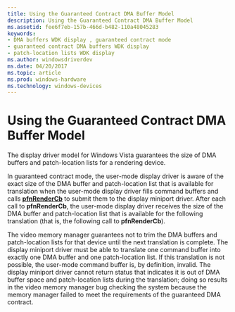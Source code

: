 ```yaml
---
title: Using the Guaranteed Contract DMA Buffer Model
description: Using the Guaranteed Contract DMA Buffer Model
ms.assetid: fee6f7eb-157b-466d-b482-110a48045283
keywords:
- DMA buffers WDK display , guaranteed contract mode
- guaranteed contract DMA buffers WDK display
- patch-location lists WDK display
ms.author: windowsdriverdev
ms.date: 04/20/2017
ms.topic: article
ms.prod: windows-hardware
ms.technology: windows-devices
---
```


# Using the Guaranteed Contract DMA Buffer Model


The display driver model for Windows Vista guarantees the size of DMA buffers and patch-location lists for a rendering device.

In guaranteed contract mode, the user-mode display driver is aware of the exact size of the DMA buffer and patch-location list that is available for translation when the user-mode display driver fills command buffers and calls [**pfnRenderCb**](https://msdn.microsoft.com/library/windows/hardware/ff568923) to submit them to the display miniport driver. After each call to **pfnRenderCb**, the user-mode display driver receives the size of the DMA buffer and patch-location list that is available for the following translation (that is, the following call to **pfnRenderCb**).

The video memory manager guarantees not to trim the DMA buffers and patch-location lists for that device until the next translation is complete. The display miniport driver must be able to translate one command buffer into exactly one DMA buffer and one patch-location list. If this translation is not possible, the user-mode command buffer is, by definition, invalid. The display miniport driver cannot return status that indicates it is out of DMA buffer space and patch-location lists during the translation; doing so results in the video memory manager bug checking the system because the memory manager failed to meet the requirements of the guaranteed DMA contract.

 

 





